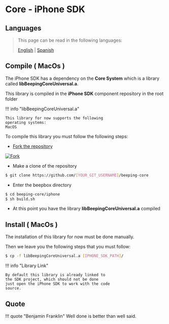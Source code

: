 # Core - iPhone SDK

## Languages

> This page can be read in the following languages:
>  
> [English](https://docs.beeping.io/components/sdk-iphone-core/) | [Spanish](https://docs-es.beeping.io/components/sdk-iphone-core/)

## Compile ( MacOs )

The iPhone SDK has a dependency on the **Core System** which is a library called **libBeepingCoreUniversal.a**.

This library is compiled in the **iPhone SDK** component repository in the root folder

!!! info "libBeepingCoreUniversal.a"

    This library for now supports the following
    operating systems:
    MacOS

To compile this library you must follow the following steps:

- [Fork the repository](https://github.com/beeping-io/beeping-core)

[![Fork](/assets/images/shoots/core-fork.jpg)](/assets/images/shoots/core-fork.jpg)

- Make a clone of the repository

``` bash
$ git clone https://github.com/[YOUR_GIT_USERNAME]/beeping-core
```

- Enter the beepbox directory

``` bash
$ cd beeping-core/iphone
$ sh build.sh
```

- At this point you have the library **libBeepingCoreUniversal.a** compiled

## Install ( MacOs )

The installation of this library for now must be done manually.

Then we leave you the following steps that you must follow:

``` bash
$ cp -f libBeepingCoreUniversal.a [IPHONE_SDK_PATH]/
```

!!! info "Library Link"

    By default this library is already linked to
    the SDK project, which should not be done
    just open the iPhone SDK to work with the code
    source.

## Quote

!!! quote "Benjamin Franklin"
    Well done is better than well said.